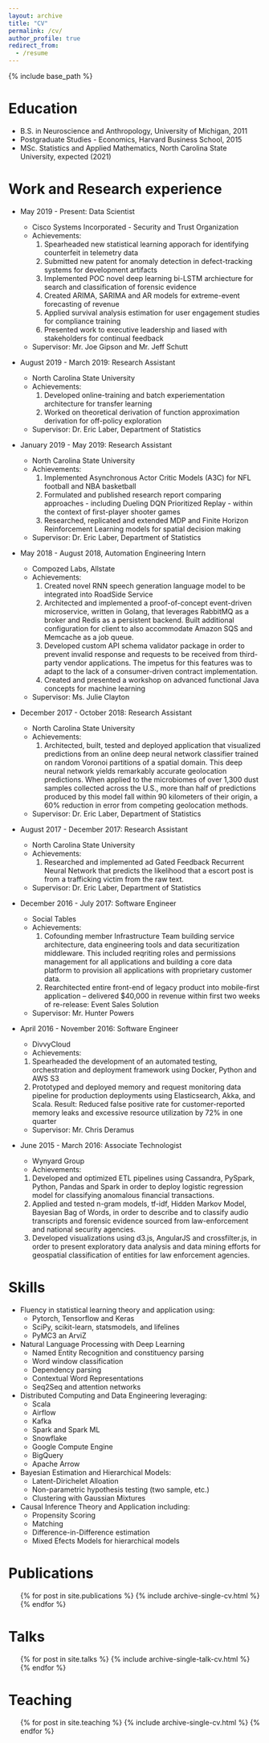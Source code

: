 ```yaml
---
layout: archive
title: "CV"
permalink: /cv/
author_profile: true
redirect_from:
  - /resume
---
```


{% include base_path %}

Education
======
* B.S. in Neuroscience and Anthropology, University of Michigan, 2011
* Postgraduate Studies - Economics, Harvard Business School, 2015
* MSc. Statistics and Applied Mathematics, North Carolina State University, expected (2021)

Work and Research experience
======
* May 2019 - Present: Data Scientist
  * Cisco Systems Incorporated - Security and Trust Organization
  * Achievements:
    1. Spearheaded new statistical learning apporach for identifying counterfeit in telemetry data 
    2. Submitted new patent for anomaly detection in defect-tracking systems for development artifacts
    3. Implemented POC novel deep learning bi-LSTM archiecture for search and classification of forensic evidence
    4. Created ARIMA, SARIMA and AR models for extreme-event forecasting of revenue
    5. Applied survival analysis estimation for user engagement studies for compliance training
    6. Presented work to executive leadership and liased with stakeholders for continual feedback
  * Supervisor: Mr. Joe Gipson and Mr. Jeff Schutt

* August 2019 - March 2019: Research Assistant
  * North Carolina State University
  * Achievements:
    1. Developed online-training and batch experiementation architecture for transfer learning
    2. Worked on theoretical derivation of function approximation derivation for off-policy exploration
  * Supervisor: Dr. Eric Laber, Department of Statistics

* January 2019 - May 2019: Research Assistant
  * North Carolina State University
  * Achievements:
    1. Implemented Asynchronous Actor Critic Models (A3C) for NFL football and NBA basketball
    2. Formulated and published research report comparing approaches - including Dueling DQN Prioritized Replay - within the context of first-player shooter games
    3. Researched, replicated and extended MDP and Finite Horizon Reinforcement Learning models for spatial decision making
  * Supervisor: Dr. Eric Laber, Department of Statistics

* May 2018 - August 2018, Automation Engineering Intern
  * Compozed Labs, Allstate
  * Achievements:
    1. Created novel RNN speech generation language model to be integrated into RoadSide Service
    2. Architected and implemented a proof-of-concept event-driven microservice, written in Golang, that leverages RabbitMQ as a broker and Redis as a persistent backend. Built additional configuration for client to also accommodate Amazon SQS and Memcache as a job queue. 
    3. Developed custom API schema validator package in order to prevent invalid response and requests to be received from third-party vendor applications. The impetus for this features was to adapt to the lack of a consumer-driven contract implementation.
    4. Created and presented a workshop on advanced functional Java concepts for machine learning
  * Supervisor: Ms. Julie Clayton    

* December 2017 - October 2018: Research Assistant
  * North Carolina State University
  * Achievements:
    1. Architected, built, tested and deployed application that visualized predictions from an online deep neural network classifier trained on random Voronoi partitions of a spatial domain. This deep neural network yields remarkably accurate geolocation predictions. When applied to the microbiomes of over 1,300 dust samples collected across the U.S., more than half of predictions produced by this model fall within 90 kilometers of their origin, a 60% reduction in error from competing geolocation methods.
  * Supervisor: Dr. Eric Laber, Department of Statistics    


* August 2017 - December 2017: Research Assistant
  * North Carolina State University
  * Achievements:
    1. Researched and implemented ad Gated Feedback Recurrent Neural Network that predicts the likelihood that a escort post is from a trafficking victim from the raw text.
  * Supervisor: Dr. Eric Laber, Department of Statistics


* December 2016 - July 2017: Software Engineer
  * Social Tables
  * Achievements:
    1. Cofounding member Infrastructure Team building service architecture, data engineering tools and data securitization middleware. This included reqriting roles and permissions management for all applications and building a core data platform to provision all applications with proprietary customer data.
    2. Rearchitected entire front-end of legacy product into mobile-first application – delivered $40,000 in revenue within first two weeks of re-release: Event Sales Solution
  * Supervisor: Mr. Hunter Powers

* April 2016 - November 2016: Software Engineer
  * DivvyCloud
  * Achievements:
  1. Spearheaded the development of an automated testing, orchestration and deployment framework using Docker, Python and AWS S3
  2. Prototyped and deployed memory and request monitoring data pipeline for production deployments using Elasticsearch, Akka, and Scala. Result: Reduced false positive rate for customer-reported memory leaks and excessive resource utilization by 72% in one quarter
  * Supervisor: Mr. Chris Deramus

* June 2015 - March 2016: Associate Technologist
  * Wynyard Group
  * Achievements:
  1. Developed and optimized ETL pipelines using Cassandra, PySpark,
  Python, Pandas and Spark in order to deploy logistic regression
  model for classifying anomalous financial transactions.
  2. Applied and tested n-gram models, tf-idf, Hidden Markov Model,
  Bayesian Bag of Words, in order to describe and to classify audio transcripts and forensic evidence sourced from law-enforcement and national security agencies.
  3. Developed visualizations using d3.js, AngularJS and crossfilter.js, in order to present exploratory data analysis and data mining efforts for geospatial classification of entities for law enforcement agencies.  

Skills
======
* Fluency in statistical learning theory and application using:
  * Pytorch, Tensorflow and Keras
  * SciPy, scikit-learn, statsmodels, and lifelines
  * PyMC3 an ArviZ
* Natural Language Processing with Deep Learning
  * Named Entity Recognition and constituency parsing
  * Word window classification 
  * Dependency parsing
  * Contextual Word Representations
  * Seq2Seq and attention networks  
* Distributed Computing and Data Engineering leveraging:
  * Scala
  * Airflow
  * Kafka
  * Spark and Spark ML
  * Snowflake
  * Google Compute Engine
  * BigQuery
  * Apache Arrow
* Bayesian Estimation and Hierarchical Models:
  * Latent-Dirichelet Alloation
  * Non-parametric hypothesis testing (two sample, etc.)
  * Clustering with Gaussian Mixtures  
* Causal Inference Theory and Application including:
  * Propensity Scoring
  * Matching
  * Difference-in-Difference estimation
  * Mixed Efects Models for hierarchical models


Publications
======
  <ul>{% for post in site.publications %}
    {% include archive-single-cv.html %}
  {% endfor %}</ul>
  
Talks
======
  <ul>{% for post in site.talks %}
    {% include archive-single-talk-cv.html %}
  {% endfor %}</ul>
  
Teaching
======
  <ul>{% for post in site.teaching %}
    {% include archive-single-cv.html %}
  {% endfor %}</ul>
  
<!-- Service and leadership
======
*  -->
